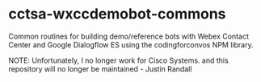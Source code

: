 # cctsa-wxccdemobot-commons
Common routines for building demo/reference bots with Webex Contact Center and Google Dialogflow ES using the codingforconvos NPM library.

NOTE: Unfortunately, I no longer work for Cisco Systems. and this repository will no longer be maintained - Justin Randall
